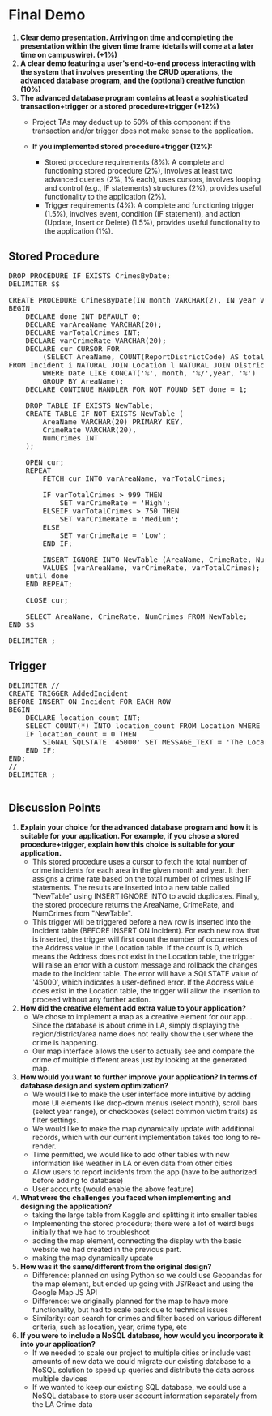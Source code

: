 
# Final Demo

1. **Clear demo presentation. Arriving on time and completing the presentation within the given time frame (details will come at a later time on campuswire). (+1%)**
2. **A clear demo featuring a user's end-to-end process interacting with the system that involves presenting the CRUD operations, the advanced database program, and the (optional) creative function (10%)**
3. **The advanced database program contains at least a sophisticated transaction+trigger or a stored procedure+trigger (+12%)**
    * Project TAs may deduct up to 50% of this component if the transaction and/or trigger does not make sense to the application.

    * __If you implemented stored procedure+trigger (12%):__
        * Stored procedure requirements (8%): A complete and functioning stored procedure (2%), involves at least two advanced queries (2%, 1% each), uses cursors, involves looping and control (e.g., IF statements) structures (2%), provides useful functionality to the application (2%). 
        * Trigger requirements (4%): A complete and functioning trigger (1.5%), involves event, condition (IF statement), and action (Update, Insert or Delete) (1.5%), provides useful functionality to the application (1%).

## Stored Procedure
<pre>
DROP PROCEDURE IF EXISTS CrimesByDate;
DELIMITER $$

CREATE PROCEDURE CrimesByDate(IN month VARCHAR(2), IN year VARCHAR(4))
BEGIN
    DECLARE done INT DEFAULT 0;
    DECLARE varAreaName VARCHAR(20);
    DECLARE varTotalCrimes INT;
    DECLARE varCrimeRate VARCHAR(20);
    DECLARE cur CURSOR FOR 
        (SELECT AreaName, COUNT(ReportDistrictCode) AS total
FROM Incident i NATURAL JOIN Location l NATURAL JOIN District d
        WHERE Date LIKE CONCAT('%', month, '%/',year, '%')
        GROUP BY AreaName);
    DECLARE CONTINUE HANDLER FOR NOT FOUND SET done = 1;

    DROP TABLE IF EXISTS NewTable;
    CREATE TABLE IF NOT EXISTS NewTable (
        AreaName VARCHAR(20) PRIMARY KEY, 
        CrimeRate VARCHAR(20), 
        NumCrimes INT
    );

    OPEN cur;
    REPEAT
        FETCH cur INTO varAreaName, varTotalCrimes;
 
        IF varTotalCrimes > 999 THEN
            SET varCrimeRate = 'High';
        ELSEIF varTotalCrimes > 750 THEN
            SET varCrimeRate = 'Medium';
        ELSE
            SET varCrimeRate = 'Low';
        END IF;

        INSERT IGNORE INTO NewTable (AreaName, CrimeRate, NumCrimes)
        VALUES (varAreaName, varCrimeRate, varTotalCrimes);
    until done
    END REPEAT;

    CLOSE cur;

    SELECT AreaName, CrimeRate, NumCrimes FROM NewTable;
END $$

DELIMITER ;
</pre>

## Trigger
<pre>
DELIMITER //
CREATE TRIGGER AddedIncident
BEFORE INSERT ON Incident FOR EACH ROW
BEGIN
    DECLARE location_count INT;
    SELECT COUNT(*) INTO location_count FROM Location WHERE Address = NEW.Address;
    IF location_count = 0 THEN
        SIGNAL SQLSTATE '45000' SET MESSAGE_TEXT = 'The Location does not exist.';
    END IF;
END;
//
DELIMITER ;

</pre>




## Discussion Points
1. **Explain your choice for the advanced database program and how it is suitable for your application. For example, if you chose a stored procedure+trigger, explain how this choice is suitable for your application.**
    * This stored procedure uses a cursor to fetch the total number of crime incidents for each area in the given month and year. It then assigns a crime rate based on the total number of crimes using IF statements. The results are inserted into a new table called "NewTable" using INSERT IGNORE INTO to avoid duplicates. Finally, the stored procedure returns the AreaName, CrimeRate, and NumCrimes from "NewTable".
    * This trigger will be triggered before a new row is inserted into the Incident table (BEFORE INSERT ON Incident). For each new row that is inserted, the trigger will first count the number of occurrences of the Address value in the Location table. If the count is 0, which means the Address does not exist in the Location table, the trigger will raise an error with a custom message and rollback the changes made to the Incident table. The error will have a SQLSTATE value of '45000', which indicates a user-defined error. If the Address value does exist in the Location table, the trigger will allow the insertion to proceed without any further action.
3. **How did the creative element add extra value to your application?**
    * We chose to implement a map as a creative element for our app... Since the database is about crime in LA, simply displaying the region/district/area name does not really show the user where the crime is happening. 
    * Our map interface allows the user to actually see and compare the crime of multiple different areas just by looking at the generated map.
3. **How would you want to further improve your application? In terms of database design and system optimization?**
    * We would like to make the user interface more intuitive by adding more UI elements like drop-down menus (select month), scroll bars (select year range), or checkboxes (select common victim traits) as filter settings.
    * We would like to make the map dynamically update with additional records, which with our current implementation takes too long to re-render.
    * Time permitted, we would like to add other tables with new information like weather in LA or even data from other cities
    * Allow users to report incidents from the app (have to be authorized before adding to database)
    * User accounts (would enable the above feature)
4. **What were the challenges you faced when implementing and designing the application?** 
    * taking the large table from Kaggle and splitting it into smaller tables
    * Implementing the stored procedure; there were a lot of weird bugs initially that we had to troubleshoot 
    * adding the map element, connecting the display with the basic website we had created in the previous part. 
    * making the map dynamically update
5. **How was it the same/different from the original design?**
    * Difference: planned on using Python so we could use Geopandas for the map element, but ended up going with JS/React and using the Google Map JS API
    * Difference: we originally planned for the map to have more functionality, but had to scale back due to technical issues
    * Similarity: can search for crimes and filter based on various different criteria, such as location, year, crime type, etc
6. **If you were to include a NoSQL database, how would you incorporate it into your application?**
    * If we needed to scale our project to multiple cities or include vast amounts of new data we could migrate our existing database to a NoSQL solution to speed up queries and distribute the data across multiple devices
    * If we wanted to keep our existing SQL database, we could use a NoSQL database to store user account information separately from the LA Crime data

